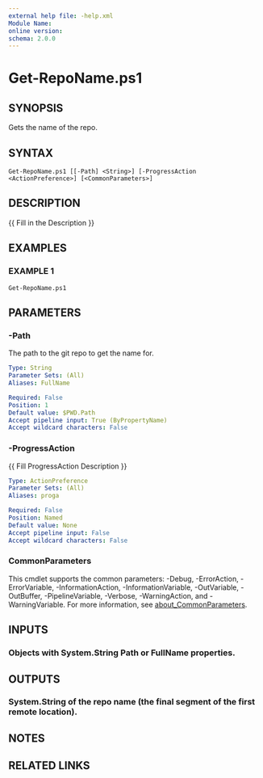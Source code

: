 ```yaml
---
external help file: -help.xml
Module Name:
online version:
schema: 2.0.0
---
```


# Get-RepoName.ps1

## SYNOPSIS
Gets the name of the repo.

## SYNTAX

```
Get-RepoName.ps1 [[-Path] <String>] [-ProgressAction <ActionPreference>] [<CommonParameters>]
```

## DESCRIPTION
{{ Fill in the Description }}

## EXAMPLES

### EXAMPLE 1
```
Get-RepoName.ps1
```

## PARAMETERS

### -Path
The path to the git repo to get the name for.

```yaml
Type: String
Parameter Sets: (All)
Aliases: FullName

Required: False
Position: 1
Default value: $PWD.Path
Accept pipeline input: True (ByPropertyName)
Accept wildcard characters: False
```

### -ProgressAction
{{ Fill ProgressAction Description }}

```yaml
Type: ActionPreference
Parameter Sets: (All)
Aliases: proga

Required: False
Position: Named
Default value: None
Accept pipeline input: False
Accept wildcard characters: False
```

### CommonParameters
This cmdlet supports the common parameters: -Debug, -ErrorAction, -ErrorVariable, -InformationAction, -InformationVariable, -OutVariable, -OutBuffer, -PipelineVariable, -Verbose, -WarningAction, and -WarningVariable. For more information, see [about_CommonParameters](http://go.microsoft.com/fwlink/?LinkID=113216).

## INPUTS

### Objects with System.String Path or FullName properties.
## OUTPUTS

### System.String of the repo name (the final segment of the first remote location).
## NOTES

## RELATED LINKS
